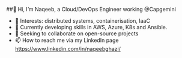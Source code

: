 ##👋 Hi, I’m Naqeeb, a Cloud/DevOps Engineer working @Capgemini
- 👀 Interests: distributed systems, containerisation, IaaC
- 🌱 Currently developing skills in AWS, Azure, K8s and Ansible.
- 💞️ Seeking to collaborate on open-source projects
- 📫 How to reach me via my LinkedIn page https://www.linkedin.com/in/naqeebghazi/

<!---
naqeebghazi/naqeebghazi is a ✨ special ✨ repository because its `README.md` (this file) appears on your GitHub profile.
You can click the Preview link to take a look at your changes.
--->
